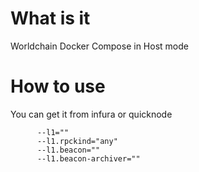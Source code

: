 # What is it
Worldchain Docker Compose in Host mode
# How to use    
You can get it from infura or quicknode
```  
      --l1=""
      --l1.rpckind="any"
      --l1.beacon=""
      --l1.beacon-archiver=""
```